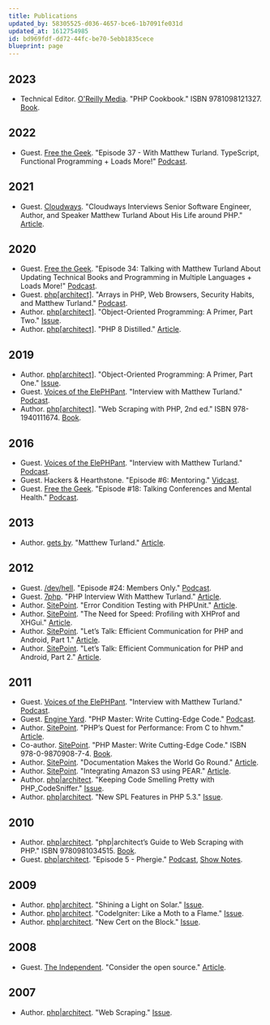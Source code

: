 ```yaml
---
title: Publications
updated_by: 58305525-d036-4657-bce6-1b7091fe031d
updated_at: 1612754985
id: bd969fdf-dd72-44fc-be70-5ebb1835cece
blueprint: page
---
```

## 2023

* Technical Editor. [O'Reilly Media](https://www.oreilly.com/). "PHP Cookbook." ISBN 9781098121327. [Book](https://www.oreilly.com/library/view/php-cookbook/9781098121310/).

## 2022

* Guest. [Free the Geek](https://www.freethegeek.fm/). "Episode 37 - With Matthew Turland. TypeScript, Functional Programming + Loads More!" [Podcast](https://www.freethegeek.fm/37).

## 2021

* Guest. [Cloudways](https://www.cloudways.com). "Cloudways Interviews Senior Software Engineer, Author, and Speaker Matthew Turland About His Life around PHP." [Article](https://www.cloudways.com/blog/matthew-turland-interview).

## 2020

* Guest. [Free the Geek](https://www.freethegeek.fm/). "Episode 34: Talking with Matthew Turland About Updating Technical Books and Programming in Multiple Languages + Loads More!" [Podcast](https://www.freethegeek.fm/34).
* Guest. [php\[architect\]](https://www.phparch.com/). "Arrays in PHP, Web Browsers, Security Habits, and Matthew Turland." [Podcast](https://www.phparch.com/podcast/arrays-in-php-web-browsers-security-habits-and-matthew-turland/).
* Author. [php\[architect\]](https://www.phparch.com/). "Object-Oriented Programming: A Primer, Part Two." [Issue](https://www.phparch.com/magazine/2020/01/new-habits/).
* Author. [php\[architect\]](https://www.phparch.com/). "PHP 8 Distilled." [Article](https://www.phparch.com/article/php-8-distilled/).

## 2019

* Author. [php\[architect\]](https://www.phparch.com/). "Object-Oriented Programming: A Primer, Part One." [Issue](https://www.phparch.com/magazine/2019/11/object-orientation/).
* Guest. [Voices of the ElePHPant](https://voicesoftheelephpant.com/). "Interview with Matthew Turland." [Podcast](https://voicesoftheelephpant.com/2019/08/13/interview-with-matthew-turland/).
* Author. [php\[architect\]](https://www.phparch.com/). "Web Scraping with PHP, 2nd ed." ISBN 978-1940111674. [Book](https://www.phparch.com/books/web-scraping-with-php-2nd-edition/).

## 2016

* Guest. [Voices of the ElePHPant](https://voicesoftheelephpant.com/). "Interview with Matthew Turland." [Podcast](https://voicesoftheelephpant.com/2016/08/16/interview-matthew-turland/).
* Guest. Hackers & Hearthstone. "Episode #6: Mentoring." [Vidcast](https://www.youtube.com/watch?v=uNv-6XcNGXs).
* Guest. [Free the Geek](https://www.freethegeek.fm/). "Episode #18: Talking Conferences and Mental Health." [Podcast](http://freethegeek.fm/episode/episode-0018).

## 2013

* Author. [gets by](https://getsby.co). "Matthew Turland." [Article](https://elazar.getsby.co).

## 2012

* Guest. [/dev/hell](https://devhell.info/). "Episode #24: Members Only." [Podcast](https://devhell.info/post/2012-12-14/members-only/).
* Guest. [7php](https://7php.com). "PHP Interview With Matthew Turland." [Article](https://7php.com/php-interview-matthew-turland/).
* Author. [SitePoint](https://www.sitepoint.com/). "Error Condition Testing with PHPUnit." [Article](https://www.sitepoint.com/testing-error-conditions-with-phpunit/).
* Author. [SitePoint](https://www.sitepoint.com/). "The Need for Speed: Profiling with XHProf and XHGui." [Article](https://www.sitepoint.com/the-need-for-speed-profiling-with-xhprof-and-xhgui/).
* Author. [SitePoint](https://www.sitepoint.com/). "Let’s Talk: Efficient Communication for PHP and Android, Part 1." [Article](https://www.sitepoint.com/lets-talk-1/).
* Author. [SitePoint](https://www.sitepoint.com/). "Let’s Talk: Efficient Communication for PHP and Android, Part 2." [Article](https://www.sitepoint.com/lets-talk-2/).

## 2011

* Guest. [Voices of the ElePHPant](https://voicesoftheelephpant.com). "Interview with Matthew Turland." [Podcast](https://voicesoftheelephpant.com/2011/03/01/matthew-turland/).
* Guest. [Engine Yard](https://www.engineyard.com). "PHP Master: Write Cutting-Edge Code." [Podcast](https://www.engineyard.com/categories/s01e51-php-master-writing-cutting-edge-code-).
* Author. [SitePoint](https://www.sitepoint.com/). "PHP’s Quest for Performance: From C to hhvm." [Article](https://www.sitepoint.com/phps-quest-for-performance/).
* Co-author. [SitePoint](https://www.sitepoint.com/). "PHP Master: Write Cutting-Edge Code." ISBN 978-0-9870908-7-4. [Book](https://www.sitepoint.com/books/phppro1/).
* Author. [SitePoint](https://www.sitepoint.com/). "Documentation Makes the World Go Round." [Article](https://www.sitepoint.com/documentation-makes-the-world-go-round/).
* Author. [SitePoint](https://www.sitepoint.com/). "Integrating Amazon S3 using PEAR." [Article](https://www.sitepoint.com/integrating-amazon-s3-using-pear/).
* Author. [php|architect](https://www.phparch.com/). "Keeping Code Smelling Pretty with PHP_CodeSniffer." [Issue](https://www.phparch.com/magazine/2011-2/april/).
* Author. [php|architect](https://www.phparch.com/). "New SPL Features in PHP 5.3." [Issue](https://www.phparch.com/magazine/2011-2/january/).

## 2010

* Author. [php|architect](https://www.phparch.com). "php|architect’s Guide to Web Scraping with PHP." ISBN 9780981034515. [Book](https://www.phparch.com/books/phparchitects-guide-to-web-scraping-with-php/).
* Guest. [php|architect](https://www.phparch.com). "Episode 5 - Phergie." [Podcast](https://mtadata.s3.amazonaws.com/podcasts/20100316.mp3), [Show Notes](https://www.phparch.com/2010/03/oddweek-episode-5/).

## 2009

* Author. [php|architect](https://www.phparch.com/). "Shining a Light on Solar." [Issue](https://www.phparch.com/magazine/2009-2/june/).
* Author. [php|architect](https://www.phparch.com/). "CodeIgniter: Like a Moth to a Flame." [Issue](https://www.phparch.com/magazine/2009-2/june/).
* Author. [php|architect](https://www.phparch.com/). "New Cert on the Block." [Issue](https://www.phparch.com/magazine/2009-2/january/).

## 2008

* Guest. [The Independent](http://theind.com/). "Consider the open source." [Article](http://theind.com/article-2164-Consider-the-open-source.html).

## 2007

* Author. [php|architect](https://www.phparch.com/). "Web Scraping." [Issue](https://www.phparch.com/magazine/2007-2/december/).
